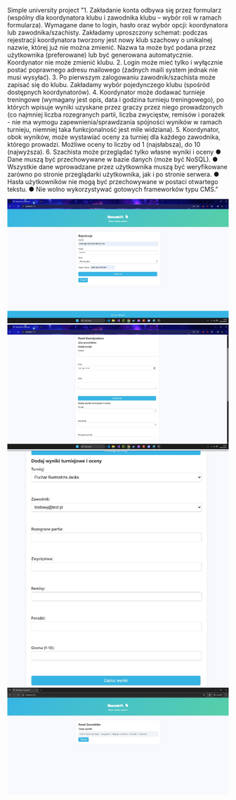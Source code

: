 Simple university project
"1. Zakładanie konta odbywa się przez formularz (wspólny dla koordynatora klubu i zawodnika klubu –
wybór roli w ramach formularza). Wymagane dane to login, hasło oraz wybór opcji: koordynatora lub
zawodnika/szachisty. Zakładamy uproszczony schemat: podczas rejestracji koordynatora tworzony
jest nowy klub szachowy o unikalnej nazwie, której już nie można zmienić. Nazwa ta może być
podana przez użytkownika (preferowane) lub być generowana automatycznie. Koordynator nie może
zmienić klubu.
2. Login może mieć tylko i wyłącznie postać poprawnego adresu mailowego (żadnych maili system
jednak nie musi wysyłać).
3. Po pierwszym zalogowaniu zawodnik/szachista może zapisać się do klubu. Zakładamy wybór
pojedynczego klubu (spośród dostępnych koordynatorów).
4. Koordynator może dodawać turnieje treningowe (wymagany jest opis, data i godzina turnieju
treningowego), po których wpisuje wyniki uzyskane przez graczy przez niego prowadzonych (co
najmniej liczba rozegranych partii, liczba zwycięstw, remisów i porażek - nie ma wymogu
zapewnienia/sprawdzania spójności wyników w ramach turnieju, niemniej taka funkcjonalność jest
mile widziana).
5. Koordynator, obok wyników, może wystawiać oceny za turniej dla każdego zawodnika, którego
prowadzi. Możliwe oceny to liczby od 1 (najsłabsza), do 10 (najwyższa).
6. Szachista może przeglądać tylko własne wyniki i oceny
● Dane muszą być przechowywane w bazie danych (może być NoSQL).
● Wszystkie dane wprowadzane przez użytkownika muszą być weryfikowane zarówno po stronie
przeglądarki użytkownika, jak i po stronie serwera.
● Hasła użytkowników nie mogą być przechowywane w postaci otwartego tekstu.
● Nie wolno wykorzystywać gotowych frameworków typu CMS."

![widok1](view1.jpg)
![widok2](view2.jpg)
![widok3](view3.jpg)
![widok4](view4.jpg)
